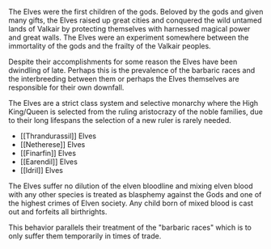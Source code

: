 The Elves were the first children of the gods. Beloved by the gods and given many gifts, the Elves raised up great cities and conquered the wild untamed lands of Valkair by protecting themselves with harnessed magical power and great walls. The Elves were an experiment somewhere between the immortality of the gods and the frailty of the Valkair peoples.

Despite their accomplishments for some reason the Elves have been dwindling of late. Perhaps this is the prevalence of the barbaric races and the interbreeding between them or perhaps the Elves themselves are responsible for their own downfall.

The Elves are a strict class system and selective monarchy where the High King/Queen is selected from the ruling aristocrazy of the noble families, due to their long lifespans the selection of a new ruler is rarely needed.

- [[Thrandurassil]] Elves
- [[Netherese]] Elves
- [[Finarfin]] Elves
- [[Earendil]] Elves
- [[Idril]] Elves

The Elves suffer no dilution of the elven bloodline and mixing elven blood with any other species is treated as blasphemy against the Gods and one of the highest crimes of Elven society. Any child born of mixed blood is cast out and forfeits all birthrights.

This behavior parallels their treatment of the "barbaric races" which is to only suffer them temporarily in times of trade.